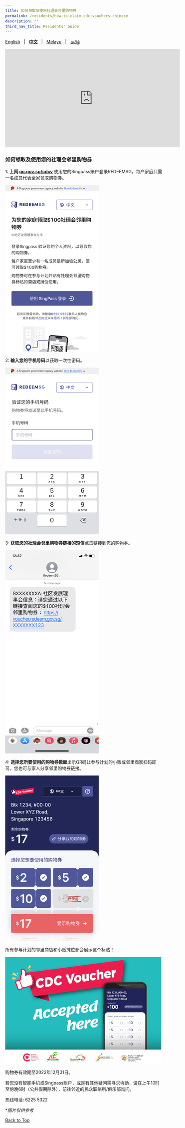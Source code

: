 ```yaml
---
title: 如何领取及使用社理会邻里购物券
permalink: /residents/how-to-claim-cdc-vouchers-chinese
description: ""
third_nav_title: Residents' Guide
---
```


<a id="pagetop"></a>

[English](how-to-claim-cdc-vouchers) &nbsp;&nbsp;&#124;&nbsp;&nbsp; **[中文](how-to-claim-cdc-vouchers-chinese)**  &nbsp;&nbsp;&#124;&nbsp;&nbsp; [Melayu](how-to-claim-cdc-vouchers-malay) &nbsp;&nbsp;&#124;&nbsp;&nbsp; [தமிழ்](how-to-claim-cdc-vouchers-tamil)

<iframe width="560" height="315" src="https://www.youtube.com/embed/cQGlktNKq3s" title="YouTube video player" frameborder="0" allow="accelerometer; autoplay; clipboard-write; encrypted-media; gyroscope; picture-in-picture" allowfullscreen></iframe>

### 如何领取及使用您的社理会邻里购物券

1: <strong>上网 [go.gov.sg/cdcv](https://go.gov.sg/cdcv)</strong> 使用您的Singpass账户登录REDEEMSG。每户家庭只需一名成员代表全家领取购物券。

<img src="/images/residents/screengrabs-for-infographics/chinese/M_Log%20in_ch_5_Nov.png" alt="Step 1" style="width:300px !important;" />

2: <strong>输入您的手机号码</strong>以获取一次性密码。

<img src="/images/residents/screengrabs-for-infographics/chinese/M_MobileNumber_CH_5Nov.png" alt="Step 2" style="width:300px !important;" />

3: <strong>获取您的社理会邻里购物券链接的短信</strong>点击链接到您的购物券。

<img src="/images/residents/screengrabs-for-infographics/chinese/SMS%20Chinese_9%20Nov%20New%20CH.png" alt="Step 3" style="width:300px !important;" />


4: <strong>选择您所要使用的购物券数额</strong>出示QR码让参与计划的小贩或邻里商家扫码即可。您也可与家人分享邻里购物券链接。

<img src="/images/residents/screengrabs-for-infographics/chinese/chinesemixed%20voucher.jpg" alt="Step 4" style="width:300px !important;" />

所有参与计划的邻里商店和小贩摊位都会展示这个标贴！

![Merchant's Decal](/images/merchants-decal-500.jpg)

购物券有效期至2022年12月31日。

若您没有智能手机或Singpass账户，或是有其他疑问需寻求协助，请在上午10时至傍晚6时（公共假期除外），前往邻近的民众联络所/俱乐部询问。

热线电话: 6225 5322

&#42;<i>图片仅供参考</i>

[Back to Top](#pagetop)